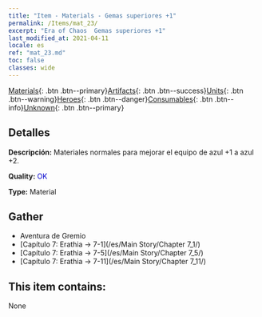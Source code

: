 ```yaml
---
title: "Item - Materials - Gemas superiores +1"
permalink: /Items/mat_23/
excerpt: "Era of Chaos  Gemas superiores +1"
last_modified_at: 2021-04-11
locale: es
ref: "mat_23.md"
toc: false
classes: wide
---
```

 [Materials](/es/Items/){: .btn .btn--primary}[Artifacts](/es/Items/Artifacts/){: .btn .btn--success}[Units](/es/Items/Units/){: .btn .btn--warning}[Heroes](/es/Items/Heroes/){: .btn .btn--danger}[Consumables](/es/Items/Consumables/){: .btn .btn--info}[Unknown](/es/Items/Unknown/){: .btn .btn--primary}

## Detalles
 **Descripción:** Materiales normales para mejorar el equipo de azul +1 a azul +2.

 **Quality:** <span style="color: #0000CD">OK</span>

 **Type:** Material

## Gather

*    Aventura de Gremio 
*    [Capítulo 7: Erathia -> 7-1](/es/Main Story/Chapter 7_1/) 
*    [Capítulo 7: Erathia -> 7-5](/es/Main Story/Chapter 7_5/) 
*    [Capítulo 7: Erathia -> 7-11](/es/Main Story/Chapter 7_11/) 

## This item contains:

  None


